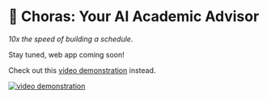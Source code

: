 # 🌸 Choras: Your AI Academic Advisor

*10x the speed of building a schedule.*

Stay tuned, web app coming soon! 

Check out this [video demonstration](https://youtu.be/1bywH6dXbJA) instead.

[![video demonstration](https://img.youtube.com/vi/1bywH6dXbJA/maxresdefault.jpg)](https://youtu.be/1bywH6dXbJA)


